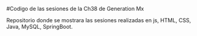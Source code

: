 #Codigo de las sesiones de la Ch38 de Generation Mx

Repositorio donde se mostrara las sesiones realizadas en js, HTML, CSS, Java, MySQL, SpringBoot.
